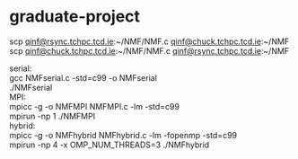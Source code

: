 # graduate-project


scp qinf@rsync.tchpc.tcd.ie:~/NMF/NMF.c  qinf@chuck.tchpc.tcd.ie:~/NMF  
scp qinf@chuck.tchpc.tcd.ie:~/NMF/NMF.c  qinf@rsync.tchpc.tcd.ie:~/NMF  

serial:    
	gcc NMFserial.c -std=c99 -o NMFserial  
	./NMFserial  
MPI:  
	mpicc -g -o NMFMPI NMFMPI.c -lm -std=c99  
	mpirun -np 1 ./NMFMPI  
hybrid:  
	mpicc -g -o NMFhybrid NMFhybrid.c -lm -fopenmp -std=c99  
mpirun -np 4 -x OMP_NUM_THREADS=3 ./NMFhybrid   
